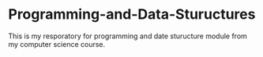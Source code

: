 # Programming-and-Data-Stuructures
This is my resporatory for programming and date sturucture module from my computer science course.
